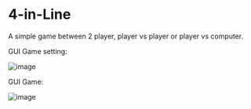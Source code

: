 # 4-in-Line

A simple game between 2 player, player vs player or player vs computer.


GUI Game setting: 

![image](https://user-images.githubusercontent.com/82286519/135461928-8c2900b9-238a-4d30-868b-31ce4ff6929d.png)


GUI Game: 


![image](https://user-images.githubusercontent.com/82286519/135462066-3afb2b27-8d23-4ca3-bfe1-696391e65c21.png)




